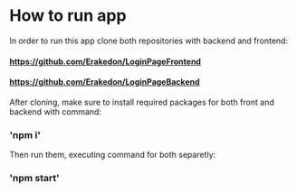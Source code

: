 # How to run app

In order to run this app clone both repositories with backend and frontend:
#### https://github.com/Erakedon/LoginPageFrontend
#### https://github.com/Erakedon/LoginPageBackend

After cloning, make sure to install required packages for both front and backend with command:
### 'npm i'

Then run them, executing command for both separetly:
### 'npm start'
